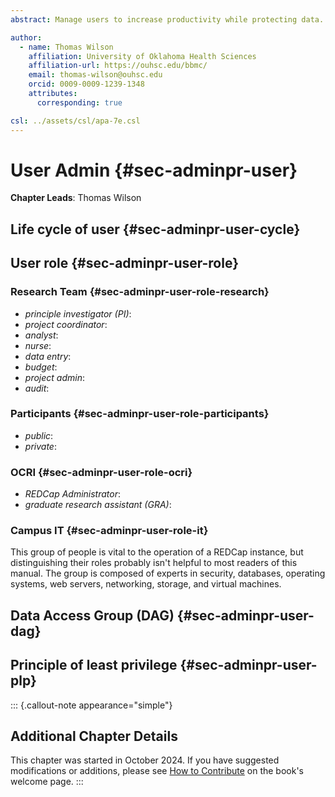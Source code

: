 ```yaml
---
abstract: Manage users to increase productivity while protecting data.

author:
  - name: Thomas Wilson
    affiliation: University of Oklahoma Health Sciences
    affiliation-url: https://ouhsc.edu/bbmc/
    email: thomas-wilson@ouhsc.edu
    orcid: 0009-0009-1239-1348
    attributes:
      corresponding: true

csl: ../assets/csl/apa-7e.csl
---
```


# User Admin {#sec-adminpr-user}

**Chapter Leads**: Thomas Wilson

## Life cycle of user {#sec-adminpr-user-cycle}

## User role {#sec-adminpr-user-role}

### Research Team  {#sec-adminpr-user-role-research}

* _principle investigator (PI)_:
* _project coordinator_:
* _analyst_:
* _nurse_:
* _data entry_:
* _budget_:
* _project admin_:
* _audit_:

### Participants  {#sec-adminpr-user-role-participants}

* _public_:
* _private_:

### OCRI  {#sec-adminpr-user-role-ocri}

* _REDCap Administrator_:
* _graduate research assistant (GRA)_:

### Campus IT  {#sec-adminpr-user-role-it}

This group of people is vital to the operation of a REDCap instance,
but distinguishing their roles probably isn't helpful to most readers of this manual.
The group is composed of experts in security, databases, operating systems, web servers, networking, storage, and virtual machines.

## Data Access Group (DAG) {#sec-adminpr-user-dag}

## Principle of least privilege {#sec-adminpr-user-plp}

::: {.callout-note appearance="simple"}

## Additional Chapter Details

This chapter was started in October 2024.
If you have suggested modifications or additions, please see [How to Contribute](../index.qmd#sec-welcome-contribute) on the book's welcome page.
:::
